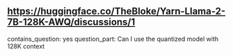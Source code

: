 ## https://huggingface.co/TheBloke/Yarn-Llama-2-7B-128K-AWQ/discussions/1

contains_question: yes
question_part: Can I use the quantized model with 128K context